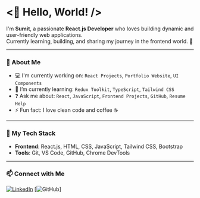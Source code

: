 # <👋 Hello, World! />

I'm **Sumit**, a passionate **React.js Developer** who loves building dynamic and user-friendly web applications.  
Currently learning, building, and sharing my journey in the frontend world. 🚀

---

### 🧠 About Me

- 💻 I'm currently working on: `React Projects`, `Portfolio Website`, `UI Components`
- 🌱 I’m currently learning: `Redux Toolkit`, `TypeScript`, `Tailwind CSS`
- ❓ Ask me about: `React`, `JavaScript`, `Frontend Projects`, `GitHub`, `Resume Help`
- ⚡ Fun fact: I love clean code and coffee ☕

---

### 🔧 My Tech Stack

- **Frontend**: React.js, HTML, CSS, JavaScript, Tailwind CSS, Bootstrap  
- **Tools**: Git, VS Code, GitHub, Chrome DevTools  

---

### 📫 Connect with Me

[![LinkedIn](https://img.shields.io/badge/-LinkedIn-blue?style=flat-square&logo=linkedin&logoColor=white)](www.linkedin.com/in/sumit-kumar-0b88511b7)
[![GitHub](https://img.shields.io/badge/-GitHub-black?style=flat-square&logo=github&logoColor=white)]




